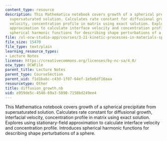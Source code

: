 ```yaml
---
content_type: resource
description: This Mathematica notebook covers growth of a spherical precipitate from
  supersaturated solution. Calculates rate constant for diffusional growth, interfacial
  velocity, concentration profile in matrix using exact solution. Explores using stationary-field
  approximation to calculate interface velocity and concentration profile. Introduces
  spherical harmonic functions for describing shape perturbations of a sphere.
file: /ol-ocw-studio-app/courses/3-21-kinetic-processes-in-materials-spring-2006/e959de5c454869a358907158bd249ee4_diffusion_growth.nb
file_size: 15470
file_type: text/plain
learning_resource_types:
- Lecture Notes
license: https://creativecommons.org/licenses/by-nc-sa/4.0/
ocw_type: OCWFile
parent_title: Lecture Notes
parent_type: CourseSection
parent_uid: f1d1babc-c43d-1f07-64ef-1e5e6df16aaa
resourcetype: Other
title: diffusion_growth.nb
uid: e959de5c-4548-69a3-5890-7158bd249ee4
---
```

This Mathematica notebook covers growth of a spherical precipitate from supersaturated solution. Calculates rate constant for diffusional growth, interfacial velocity, concentration profile in matrix using exact solution. Explores using stationary-field approximation to calculate interface velocity and concentration profile. Introduces spherical harmonic functions for describing shape perturbations of a sphere.